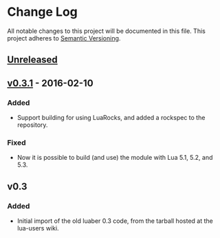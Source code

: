 # Change Log

All notable changes to this project will be documented in this file. This
project adheres to [Semantic Versioning](http://semver.org).

## [Unreleased]


## [v0.3.1] - 2016-02-10

### Added
- Support building for using LuaRocks, and added a rockspec to the repository.

### Fixed
- Now it is possible to build (and use) the module with Lua 5.1, 5.2, and
  5.3.


## v0.3

### Added
- Initial import of the old luaber 0.3 code, from the tarball hosted at the
  lua-users wiki.

[Unreleased]: https://github.com/aperezdc/lua-ber/compare/v0.3.1...HEAD
[v0.3.1]: https://github.com/aperezdc/lua-ber/compare/v0.3...v0.3.1
